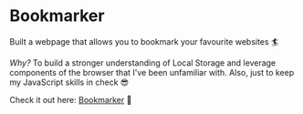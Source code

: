 # Bookmarker

Built a webpage that allows you to bookmark your favourite websites 🏄‍

*Why?* To build a stronger understanding of Local Storage and leverage components of the browser that I've been unfamiliar with. Also, just to keep my JavaScript skills in check 😎

Check it out here:
[Bookmarker](bookmark.surge.sh) 🚀